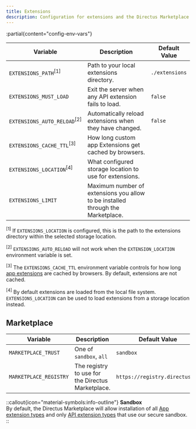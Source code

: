 ```yaml
---
title: Extensions
description: Configuration for extensions and the Directus Marketplace.
---
```


:partial{content="config-env-vars"}

| Variable                               | Description                                                                     | Default Value  |
| -------------------------------------- | ------------------------------------------------------------------------------- | -------------- |
| `EXTENSIONS_PATH`<sup>[1]</sup>        | Path to your local extensions directory.                                        | `./extensions` |
| `EXTENSIONS_MUST_LOAD`                 | Exit the server when any API extension fails to load.                           | `false`        |
| `EXTENSIONS_AUTO_RELOAD`<sup>[2]</sup> | Automatically reload extensions when they have changed.                         | `false`        |
| `EXTENSIONS_CACHE_TTL`<sup>[3]</sup>   | How long custom app Extensions get cached by browsers.                          |                |
| `EXTENSIONS_LOCATION`<sup>[4]</sup>    | What configured storage location to use for extensions.                         |                |
| `EXTENSIONS_LIMIT`                     | Maximum number of extensions you allow to be installed through the Marketplace. |                |

<sup>[1]</sup> If `EXTENSIONS_LOCATION` is configured, this is the path to the extensions directory within the selected
storage location.

<sup>[2]</sup> `EXTENSIONS_AUTO_RELOAD` will not work when the `EXTENSION_LOCATION` environment variable is set.

<sup>[3]</sup> The `EXTENSIONS_CACHE_TTL` environment variable controls for how long [app extensions](/extensions/app-extensions) are cached by browsers. By default, extensions are not cached. 

<sup>[4]</sup> By default extensions are loaded from the local file system. `EXTENSIONS_LOCATION` can be used to load extensions from a storage location instead.

## Marketplace

| Variable               | Description                                       | Default Value                  |
| ---------------------- | ------------------------------------------------- | ------------------------------ |
| `MARKETPLACE_TRUST`    | One of `sandbox`, `all`                           | `sandbox`                      |
| `MARKETPLACE_REGISTRY` | The registry to use for the Directus Marketplace. | `https://registry.directus.io` |

::callout{icon="material-symbols:info-outline"}
**Sandbox**  
By default, the Directus Marketplace will allow installation of all [App extension types](/extensions/app-extensions) and only [API extension types](/extensions/api-extensions) that use our secure sandbox.
::
